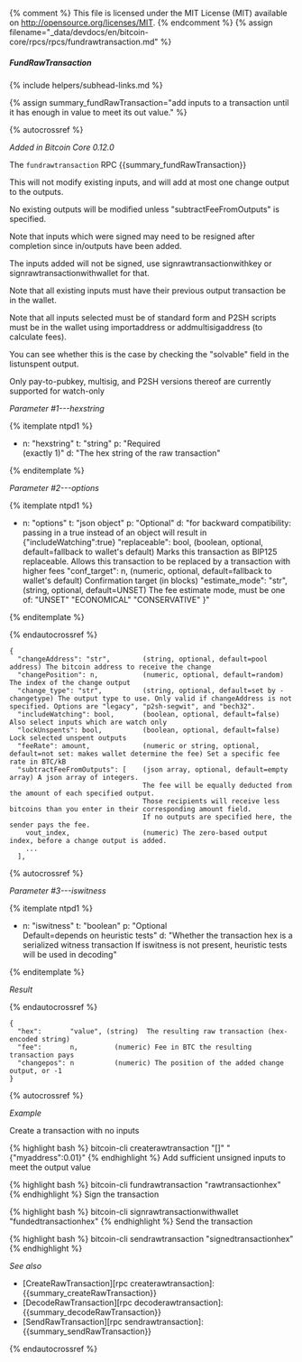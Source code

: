 {% comment %}
This file is licensed under the MIT License (MIT) available on
http://opensource.org/licenses/MIT.
{% endcomment %}
{% assign filename="_data/devdocs/en/bitcoin-core/rpcs/rpcs/fundrawtransaction.md" %}

##### FundRawTransaction
{% include helpers/subhead-links.md %}

{% assign summary_fundRawTransaction="add inputs to a transaction until it has enough in value to meet its out value." %}

{% autocrossref %}

*Added in Bitcoin Core 0.12.0*

The `fundrawtransaction` RPC {{summary_fundRawTransaction}}

This will not modify existing inputs, and will add at most one change output to the outputs.

No existing outputs will be modified unless "subtractFeeFromOutputs" is specified.

Note that inputs which were signed may need to be resigned after completion since in/outputs have been added.

The inputs added will not be signed, use signrawtransactionwithkey
 or signrawtransactionwithwallet for that.

Note that all existing inputs must have their previous output transaction be in the wallet.

Note that all inputs selected must be of standard form and P2SH scripts must be
in the wallet using importaddress or addmultisigaddress (to calculate fees).

You can see whether this is the case by checking the "solvable" field in the listunspent output.

Only pay-to-pubkey, multisig, and P2SH versions thereof are currently supported for watch-only

*Parameter #1---hexstring*

{% itemplate ntpd1 %}
- n: "hexstring"
  t: "string"
  p: "Required<br>(exactly 1)"
  d: "The hex string of the raw transaction"

{% enditemplate %}

*Parameter #2---options*

{% itemplate ntpd1 %}
- n: "options"
  t: "json object"
  p: "Optional"
  d: "for backward compatibility: passing in a true instead of an object will result in {\"includeWatching\":true}
       \"replaceable\": bool,           (boolean, optional, default=fallback to wallet's default) Marks this transaction as BIP125 replaceable.
       Allows this transaction to be replaced by a transaction with higher fees
       \"conf_target\": n,              (numeric, optional, default=fallback to wallet's default) Confirmation target (in blocks)
       \"estimate_mode\": \"str\",        (string, optional, default=UNSET) The fee estimate mode, must be one of:
       \"UNSET\"
       \"ECONOMICAL\"
       \"CONSERVATIVE\"
       }"

{% enditemplate %}

{% endautocrossref %}

    {
      "changeAddress": "str",        (string, optional, default=pool address) The bitcoin address to receive the change
      "changePosition": n,           (numeric, optional, default=random) The index of the change output
      "change_type": "str",          (string, optional, default=set by -changetype) The output type to use. Only valid if changeAddress is not specified. Options are "legacy", "p2sh-segwit", and "bech32".
      "includeWatching": bool,       (boolean, optional, default=false) Also select inputs which are watch only
      "lockUnspents": bool,          (boolean, optional, default=false) Lock selected unspent outputs
      "feeRate": amount,             (numeric or string, optional, default=not set: makes wallet determine the fee) Set a specific fee rate in BTC/kB
      "subtractFeeFromOutputs": [    (json array, optional, default=empty array) A json array of integers.
                                     The fee will be equally deducted from the amount of each specified output.
                                     Those recipients will receive less bitcoins than you enter in their corresponding amount field.
                                     If no outputs are specified here, the sender pays the fee.
        vout_index,                  (numeric) The zero-based output index, before a change output is added.
        ...
      ],

{% autocrossref %}

*Parameter #3---iswitness*

{% itemplate ntpd1 %}
- n: "iswitness"
  t: "boolean"
  p: "Optional<br>Default=depends on heuristic tests"
  d: "Whether the transaction hex is a serialized witness transaction 
       If iswitness is not present, heuristic tests will be used in decoding"

{% enditemplate %}

*Result*

{% endautocrossref %}

    {
      "hex":       "value", (string)  The resulting raw transaction (hex-encoded string)
      "fee":       n,         (numeric) Fee in BTC the resulting transaction pays
      "changepos": n          (numeric) The position of the added change output, or -1
    }

{% autocrossref %}

*Example*

Create a transaction with no inputs

{% highlight bash %}
bitcoin-cli createrawtransaction "[]" "{\"myaddress\":0.01}"
{% endhighlight %}
Add sufficient unsigned inputs to meet the output value

{% highlight bash %}
bitcoin-cli fundrawtransaction "rawtransactionhex"
{% endhighlight %}
Sign the transaction

{% highlight bash %}
bitcoin-cli signrawtransactionwithwallet "fundedtransactionhex"
{% endhighlight %}
Send the transaction

{% highlight bash %}
bitcoin-cli sendrawtransaction "signedtransactionhex"
{% endhighlight %}

*See also*

* [CreateRawTransaction][rpc createrawtransaction]: {{summary_createRawTransaction}}
* [DecodeRawTransaction][rpc decoderawtransaction]: {{summary_decodeRawTransaction}}
* [SendRawTransaction][rpc sendrawtransaction]: {{summary_sendRawTransaction}}

{% endautocrossref %}
